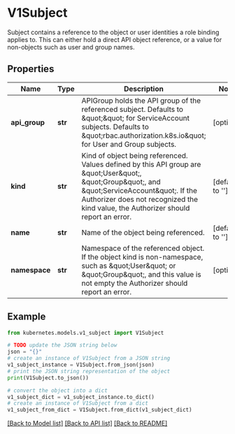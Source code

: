 # V1Subject

Subject contains a reference to the object or user identities a role binding applies to.  This can either hold a direct API object reference, or a value for non-objects such as user and group names.

## Properties

Name | Type | Description | Notes
------------ | ------------- | ------------- | -------------
**api_group** | **str** | APIGroup holds the API group of the referenced subject. Defaults to \&quot;\&quot; for ServiceAccount subjects. Defaults to \&quot;rbac.authorization.k8s.io\&quot; for User and Group subjects. | [optional] 
**kind** | **str** | Kind of object being referenced. Values defined by this API group are \&quot;User\&quot;, \&quot;Group\&quot;, and \&quot;ServiceAccount\&quot;. If the Authorizer does not recognized the kind value, the Authorizer should report an error. | [default to '']
**name** | **str** | Name of the object being referenced. | [default to '']
**namespace** | **str** | Namespace of the referenced object.  If the object kind is non-namespace, such as \&quot;User\&quot; or \&quot;Group\&quot;, and this value is not empty the Authorizer should report an error. | [optional] 

## Example

```python
from kubernetes.models.v1_subject import V1Subject

# TODO update the JSON string below
json = "{}"
# create an instance of V1Subject from a JSON string
v1_subject_instance = V1Subject.from_json(json)
# print the JSON string representation of the object
print(V1Subject.to_json())

# convert the object into a dict
v1_subject_dict = v1_subject_instance.to_dict()
# create an instance of V1Subject from a dict
v1_subject_from_dict = V1Subject.from_dict(v1_subject_dict)
```
[[Back to Model list]](../README.md#documentation-for-models) [[Back to API list]](../README.md#documentation-for-api-endpoints) [[Back to README]](../README.md)


